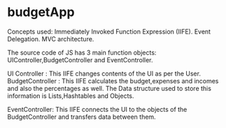 # budgetApp
Concepts used:
Immediately Invoked Function Expression (IIFE). 
Event Delegation.
MVC architecture.

The source code of JS has 3 main function objects: UIController,BudgetController and EventController.

UI Controller : This IIFE changes contents of the UI as per the User.
BudgetController : This IIFE calculates the budget,expenses and incomes and also the percentages as well.
The Data structure used to store this information is Lists,Hashtables and Objects.

EventController: This IIFE connects the UI to the objects of the BudgetController and transfers data between them.


